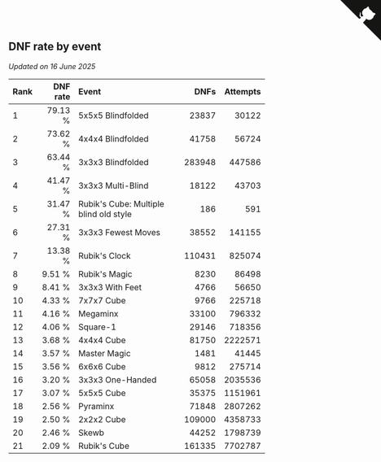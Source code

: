 ## DNF rate by event

*Updated on 16 June 2025*

| Rank | DNF rate | Event | DNFs | Attempts |
| :--- | ---: | :--- | ---: | ---: |
| 1 | 79.13 % | 5x5x5 Blindfolded | 23837 | 30122 |
| 2 | 73.62 % | 4x4x4 Blindfolded | 41758 | 56724 |
| 3 | 63.44 % | 3x3x3 Blindfolded | 283948 | 447586 |
| 4 | 41.47 % | 3x3x3 Multi-Blind | 18122 | 43703 |
| 5 | 31.47 % | Rubik's Cube: Multiple blind old style | 186 | 591 |
| 6 | 27.31 % | 3x3x3 Fewest Moves | 38552 | 141155 |
| 7 | 13.38 % | Rubik's Clock | 110431 | 825074 |
| 8 | 9.51 % | Rubik's Magic | 8230 | 86498 |
| 9 | 8.41 % | 3x3x3 With Feet | 4766 | 56650 |
| 10 | 4.33 % | 7x7x7 Cube | 9766 | 225718 |
| 11 | 4.16 % | Megaminx | 33100 | 796332 |
| 12 | 4.06 % | Square-1 | 29146 | 718356 |
| 13 | 3.68 % | 4x4x4 Cube | 81750 | 2222571 |
| 14 | 3.57 % | Master Magic | 1481 | 41445 |
| 15 | 3.56 % | 6x6x6 Cube | 9812 | 275714 |
| 16 | 3.20 % | 3x3x3 One-Handed | 65058 | 2035536 |
| 17 | 3.07 % | 5x5x5 Cube | 35375 | 1151961 |
| 18 | 2.56 % | Pyraminx | 71848 | 2807262 |
| 19 | 2.50 % | 2x2x2 Cube | 109000 | 4358733 |
| 20 | 2.46 % | Skewb | 44252 | 1798739 |
| 21 | 2.09 % | Rubik's Cube | 161335 | 7702787 |


<a href="https://github.com/JustinTimeCuber/wca_statistics" class="github-corner" aria-label="View source on Github"><svg width="80" height="80" viewBox="0 0 250 250" style="fill:#151513; color:#fff; position: absolute; top: 0; border: 0; right: 0;" aria-hidden="true"><path d="M0,0 L115,115 L130,115 L142,142 L250,250 L250,0 Z"></path><path d="M128.3,109.0 C113.8,99.7 119.0,89.6 119.0,89.6 C122.0,82.7 120.5,78.6 120.5,78.6 C119.2,72.0 123.4,76.3 123.4,76.3 C127.3,80.9 125.5,87.3 125.5,87.3 C122.9,97.6 130.6,101.9 134.4,103.2" fill="currentColor" style="transform-origin: 130px 106px;" class="octo-arm"></path><path d="M115.0,115.0 C114.9,115.1 118.7,116.5 119.8,115.4 L133.7,101.6 C136.9,99.2 139.9,98.4 142.2,98.6 C133.8,88.0 127.5,74.4 143.8,58.0 C148.5,53.4 154.0,51.2 159.7,51.0 C160.3,49.4 163.2,43.6 171.4,40.1 C171.4,40.1 176.1,42.5 178.8,56.2 C183.1,58.6 187.2,61.8 190.9,65.4 C194.5,69.0 197.7,73.2 200.1,77.6 C213.8,80.2 216.3,84.9 216.3,84.9 C212.7,93.1 206.9,96.0 205.4,96.6 C205.1,102.4 203.0,107.8 198.3,112.5 C181.9,128.9 168.3,122.5 157.7,114.1 C157.9,116.9 156.7,120.9 152.7,124.9 L141.0,136.5 C139.8,137.7 141.6,141.9 141.8,141.8 Z" fill="currentColor" class="octo-body"></path></svg></a><style>.github-corner:hover .octo-arm{animation:octocat-wave 560ms ease-in-out}@keyframes octocat-wave{0%,100%{transform:rotate(0)}20%,60%{transform:rotate(-25deg)}40%,80%{transform:rotate(10deg)}}@media (max-width:500px){.github-corner:hover .octo-arm{animation:none}.github-corner .octo-arm{animation:octocat-wave 560ms ease-in-out}}</style>

